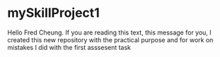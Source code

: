 # mySkillProject1
Hello Fred Cheung. If you are reading this text, this  message for you, I created this new repository with the  practical purpose  and for work on mistakes I did with the first asssesent task